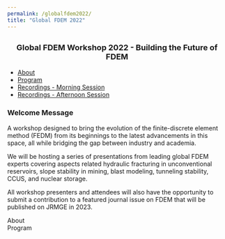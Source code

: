 ```yaml
---
permalink: /globalfdem2022/
title: "Global FDEM 2022"
---
```







<link rel='stylesheet' id='bootstrap-css' href='https://geogroup.utoronto.ca/wp-content/themes/science-lite-CHILD2-TEST/assets/css/bootstrap.min.css?ver=3.3.2' type='text/css' media='all' />


<center><h2><font size ="4">Global FDEM Workshop 2022 - Building the Future of FDEM</font></h2></center>




<!-- nav -->
<ul class="nav nav-tabs" role="tablist">
    <li role="presentation" class="active"><a href="#About" aria-controls="About" role="tab" data-toggle="tab">About</a></li>
	<li role="presentation"><a href="#Program" aria-controls="Program" role="tab" data-toggle="tab">Program</a></li>
	<li role="presentation"><a href="#Recordings - Morning Session" aria-controls="Recordings - Morning Session" role="tab" data-toggle="tab">Recordings - Morning Session</a></li>
	<li role="presentation"><a href="#Recordings - Afternoon Session" aria-controls="Recordings - Afternoon Session" role="tab" data-toggle="tab">Recordings - Afternoon Session<a></li>
</ul>	

<!-- Panel -->
<div class="tab-content">
    <div role="tabpanel" class="tab-pane active" id="About">
	    <h3><strong>Welcome Message</strong></h3>
		<p>A workshop designed to bring the evolution of the finite-discrete element method (FEDM) from its beginnings to the latest advancements in this space, all while bridging the gap between industry and academia.</p>
		<p>We will be hosting a series of presentations from leading global FDEM experts covering aspects related hydraulic fracturing in unconventional reservoirs, slope stability in mining, blast modeling, tunneling stability, CCUS, and nuclear storage.</p>
		<p>All workshop presenters and attendees will also have the opportunity to submit a contribution to a featured journal issue on FDEM that will be published on JRMGE in 2023.</p> <http://www.jrmge.cn/newscontent-4-135.html>
	</div>
	<div role="tabpanel" class="tab-pane" id="Program" hidden="hidden">
	    aaa
	</div>
	<div role="tabpanel" class="tab-pane" id="Recordings - Morning Session" hidden="hidden">
        bbbb
    </div>
	<div role="tabpanel" class="tab-pane" id="Recordings - Afternoon Session" hidden="hidden">
        cccc
    </div>
</div>




<div class="elementor-tabs-content-wrapper" role="tablist" aria-orientation="vertical">
	<div class="elementor-tab-title elementor-tab-mobile-title" aria-selected="true" data-tab="1" 
role="tab" tabindex="0" aria-controls="elementor-tab-content-1651" aria-expanded="false">About</div>
	<div id="elementor-tab-content-1651" class="elementor-tab-content elementor-clearfix" data-tab="1" 
role="tabpanel" aria-labelledby="elementor-tab-title-1651" tabindex="0" 
hidden="false"><h3><strong>Welcome Message</strong></h3> ... </div>


<div class="elementor-tab-title elementor-tab-mobile-title" aria-selected="false" data-tab="2" role="tab" 
tabindex="-1" aria-controls="elementor-tab-content-1652" aria-expanded="false">Program</div>
					<div id="elementor-tab-content-1652" class="elementor-tab-content elementor-clearfix" 
data-tab="2" role="tabpanel" aria-labelledby="elementor-tab-title-1652" tabindex="0" 
hidden="hidden"> ... </div>
